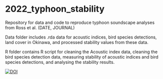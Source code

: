 # 2022_typhoon_stability
Repository for data and code to reproduce typhoon soundscape analyses from Ross et al. (DATE, JOURNAL)

Data folder includes .rda data for acoustic indices, bird species detections, land cover in Okinawa, and processed stability values from these data. 

R folder contains R script for cleaning the Acoustic index data, cleaning the bird species detection data, measuring stability of acoustic indices and bird species detections, and analysing the stability results. 

<a href="https://zenodo.org/badge/latestdoi/546414759"><img src="https://zenodo.org/badge/546414759.svg" alt="DOI"></a>
